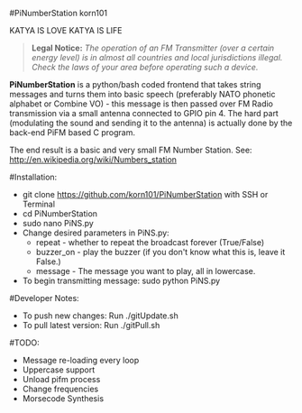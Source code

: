 #PiNumberStation
korn101

KATYA IS LOVE KATYA IS LIFE

>**Legal Notice:**
>*The operation of an FM Transmitter (over a certain energy level) is in almost all countries and local jurisdictions illegal. Check the laws of your area before operating such a device.*

**PiNumberStation** is a python/bash coded frontend that takes string messages and turns them into basic speech (preferably NATO phonetic alphabet or Combine VO) - this message is then passed over FM Radio transmission via a small antenna connected to GPIO pin 4. The hard part (modulating the sound and sending it to the antenna) is actually done by the back-end PiFM based C program.

The end result is a basic and very small FM Number Station. See: http://en.wikipedia.org/wiki/Numbers_station

#Installation:
* git clone https://github.com/korn101/PiNumberStation with SSH or Terminal
* cd PiNumberStation
* sudo nano PiNS.py
* Change desired parameters in PiNS.py:
  * repeat - whether to repeat the broadcast forever (True/False)
  * buzzer_on - play the buzzer (if you don't know what this is, leave it False.)
  * message - The message you want to play, all in lowercase.
* To begin transmitting message: sudo python PiNS.py

#Developer Notes:
* To push new changes: Run ./gitUpdate.sh
* To pull latest version: Run ./gitPull.sh

#TODO:
* Message re-loading every loop
* Uppercase support
* Unload pifm process
* Change frequencies
* Morsecode Synthesis
